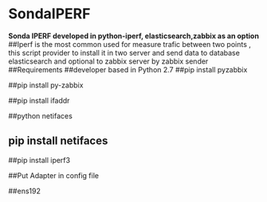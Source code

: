 # SondaIPERF
**Sonda IPERF developed in python-iperf, elasticsearch,zabbix as an option**
##Iperf is the most common used for measure trafic between two points , this script provider to install it in two server and send data to database elasticsearch and optional to zabbix server by zabbix sender
##Requirements
##developer based in Python 2.7
 ##pip install pyzabbix
 
 ##pip install py-zabbix
 
 ##pip install ifaddr
 
 ##python netifaces
 ## pip install netifaces
 ##pip install iperf3
 
 
 ##Put Adapter in config file
 
##ens192

